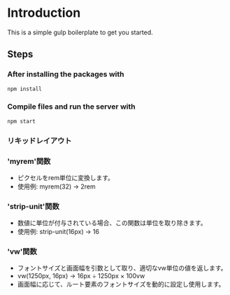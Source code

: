 # Introduction
This is a simple gulp boilerplate to get you started.


## Steps
### After installing the packages with
```bash
npm install
```

### Compile files and run the server with
```bash
npm start
```

### リキッドレイアウト

###  'myrem'関数
- ピクセルをrem単位に変換します。
- 使用例: myrem(32) → 2rem

###  'strip-unit'関数
- 数値に単位が付与されている場合、この関数は単位を取り除きます。
- 使用例: strip-unit(16px) → 16

###  'vw'関数
- フォントサイズと画面幅を引数として取り、適切なvw単位の値を返します。
- vw(1250px, 16px) → 16px ÷ 1250px × 100vw
- 画面幅に応じて、ルート要素のフォントサイズを動的に設定し使用します。

